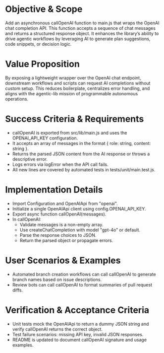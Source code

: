# Objective & Scope
Add an asynchronous callOpenAI function to main.js that wraps the OpenAI chat completion API. This function accepts a sequence of chat messages and returns a structured response object. It enhances the library’s ability to drive agentic workflows by leveraging AI to generate plan suggestions, code snippets, or decision logic.

# Value Proposition
By exposing a lightweight wrapper over the OpenAI chat endpoint, downstream workflows and scripts can request AI completions without custom setup. This reduces boilerplate, centralizes error handling, and aligns with the agentic-lib mission of programmable autonomous operations.

# Success Criteria & Requirements
- callOpenAI is exported from src/lib/main.js and uses the OPENAI_API_KEY configuration.
- It accepts an array of messages in the format { role: string, content: string }.
- Returns the parsed JSON content from the AI response or throws a descriptive error.
- Logs errors via logError when the API call fails.
- All new lines are covered by automated tests in tests/unit/main.test.js.

# Implementation Details
- Import Configuration and OpenAIApi from "openai".
- Initialize a single OpenAIApi client using config.OPENAI_API_KEY.
- Export async function callOpenAI(messages).
- In callOpenAI:
  - Validate messages is a non-empty array.
  - Use createChatCompletion with model "gpt-4o" or default.
  - Parse the response choices to JSON.
  - Return the parsed object or propagate errors.

# User Scenarios & Examples
- Automated branch creation workflows can call callOpenAI to generate branch names based on issue descriptions.
- Review bots can call callOpenAI to format summaries of pull request diffs.

# Verification & Acceptance Criteria
- Unit tests mock the OpenAIApi to return a dummy JSON string and verify callOpenAI returns the correct object.
- Test failure scenarios: missing API key, invalid JSON responses.
- README is updated to document callOpenAI signature and usage examples.